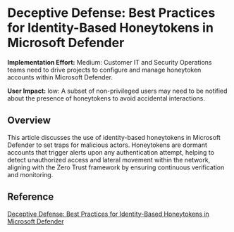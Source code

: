 # Deceptive Defense: Best Practices for Identity-Based Honeytokens in Microsoft Defender

**Implementation Effort:** Medium: Customer IT and Security Operations teams need to drive projects to configure and manage honeytoken accounts within Microsoft Defender.

**User Impact:** low: A subset of non-privileged users may need to be notified about the presence of honeytokens to avoid accidental interactions.

## Overview
This article discusses the use of identity-based honeytokens in Microsoft Defender to set traps for malicious actors. Honeytokens are dormant accounts that trigger alerts upon any authentication attempt, helping to detect unauthorized access and lateral movement within the network, aligning with the Zero Trust framework by ensuring continuous verification and monitoring.

## Reference
[Deceptive Defense: Best Practices for Identity-Based Honeytokens in Microsoft Defender](https://techcommunity.microsoft.com/blog/microsoftthreatprotectionblog/deceptive-defense-best-practices-for-identity-based-honeytokens-in-microsoft)
